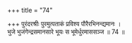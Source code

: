 +++
title = "74"

+++
पुरंदरश्रीः पुरमुत्पताकं प्रविश्य पौरैरभिनन्द्यमानः ।  
भुजे भुजंगेन्द्रसमानसारे भूयः स भूमेर्धुरमाससञ्ज ॥ 74 ॥